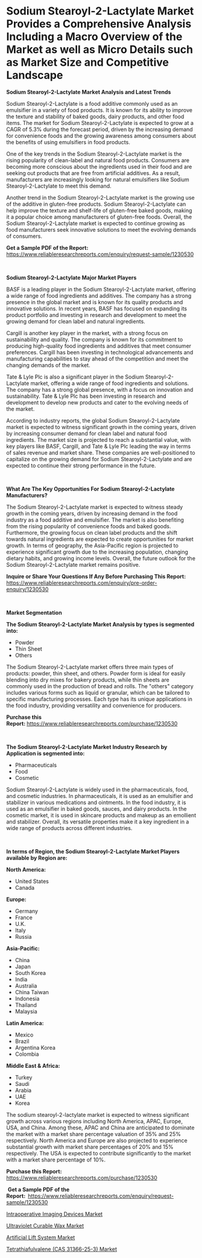 <p><h1>Sodium Stearoyl-2-Lactylate Market Provides a Comprehensive Analysis Including a Macro Overview of the Market as well as Micro Details such as Market Size and Competitive Landscape</h1></p><p><strong>Sodium Stearoyl-2-Lactylate Market Analysis and Latest Trends</strong></p>
<p><p>Sodium Stearoyl-2-Lactylate is a food additive commonly used as an emulsifier in a variety of food products. It is known for its ability to improve the texture and stability of baked goods, dairy products, and other food items. The market for Sodium Stearoyl-2-Lactylate is expected to grow at a CAGR of 5.3% during the forecast period, driven by the increasing demand for convenience foods and the growing awareness among consumers about the benefits of using emulsifiers in food products.</p><p>One of the key trends in the Sodium Stearoyl-2-Lactylate market is the rising popularity of clean-label and natural food products. Consumers are becoming more conscious about the ingredients used in their food and are seeking out products that are free from artificial additives. As a result, manufacturers are increasingly looking for natural emulsifiers like Sodium Stearoyl-2-Lactylate to meet this demand.</p><p>Another trend in the Sodium Stearoyl-2-Lactylate market is the growing use of the additive in gluten-free products. Sodium Stearoyl-2-Lactylate can help improve the texture and shelf-life of gluten-free baked goods, making it a popular choice among manufacturers of gluten-free foods. Overall, the Sodium Stearoyl-2-Lactylate market is expected to continue growing as food manufacturers seek innovative solutions to meet the evolving demands of consumers.</p></p>
<p><strong>Get a Sample PDF of the Report:&nbsp;</strong> <a href="https://www.reliableresearchreports.com/enquiry/request-sample/1230530">https://www.reliableresearchreports.com/enquiry/request-sample/1230530</a></p>
<p>&nbsp;</p>
<p><strong>Sodium Stearoyl-2-Lactylate Major Market Players</strong></p>
<p><p>BASF is a leading player in the Sodium Stearoyl-2-Lactylate market, offering a wide range of food ingredients and additives. The company has a strong presence in the global market and is known for its quality products and innovative solutions. In recent years, BASF has focused on expanding its product portfolio and investing in research and development to meet the growing demand for clean label and natural ingredients.</p><p>Cargill is another key player in the market, with a strong focus on sustainability and quality. The company is known for its commitment to producing high-quality food ingredients and additives that meet consumer preferences. Cargill has been investing in technological advancements and manufacturing capabilities to stay ahead of the competition and meet the changing demands of the market.</p><p>Tate & Lyle Plc is also a significant player in the Sodium Stearoyl-2-Lactylate market, offering a wide range of food ingredients and solutions. The company has a strong global presence, with a focus on innovation and sustainability. Tate & Lyle Plc has been investing in research and development to develop new products and cater to the evolving needs of the market.</p><p>According to industry reports, the global Sodium Stearoyl-2-Lactylate market is expected to witness significant growth in the coming years, driven by increasing consumer demand for clean label and natural food ingredients. The market size is projected to reach a substantial value, with key players like BASF, Cargill, and Tate & Lyle Plc leading the way in terms of sales revenue and market share. These companies are well-positioned to capitalize on the growing demand for Sodium Stearoyl-2-Lactylate and are expected to continue their strong performance in the future.</p></p>
<p>&nbsp;</p>
<p><strong>What Are The Key Opportunities For Sodium Stearoyl-2-Lactylate Manufacturers?</strong></p>
<p><p>The Sodium Stearoyl-2-Lactylate market is expected to witness steady growth in the coming years, driven by increasing demand in the food industry as a food additive and emulsifier. The market is also benefiting from the rising popularity of convenience foods and baked goods. Furthermore, the growing focus on clean label products and the shift towards natural ingredients are expected to create opportunities for market growth. In terms of geography, the Asia-Pacific region is projected to experience significant growth due to the increasing population, changing dietary habits, and growing income levels. Overall, the future outlook for the Sodium Stearoyl-2-Lactylate market remains positive.</p></p>
<p><strong>Inquire or Share Your Questions If Any Before Purchasing This Report:</strong> <a href="https://www.reliableresearchreports.com/enquiry/pre-order-enquiry/1230530">https://www.reliableresearchreports.com/enquiry/pre-order-enquiry/1230530</a></p>
<p>&nbsp;</p>
<p><strong>Market Segmentation</strong></p>
<p><strong>The Sodium Stearoyl-2-Lactylate Market Analysis by types is segmented into:</strong></p>
<p><ul><li>Powder</li><li>Thin Sheet</li><li>Others</li></ul></p>
<p><p>The Sodium Stearoyl-2-Lactylate market offers three main types of products: powder, thin sheet, and others. Powder form is ideal for easily blending into dry mixes for bakery products, while thin sheets are commonly used in the production of bread and rolls. The "others" category includes various forms such as liquid or granular, which can be tailored to specific manufacturing processes. Each type has its unique applications in the food industry, providing versatility and convenience for producers.</p></p>
<p><strong>Purchase this Report:&nbsp;</strong><a href="https://www.reliableresearchreports.com/purchase/1230530">https://www.reliableresearchreports.com/purchase/1230530</a></p>
<p>&nbsp;</p>
<p><strong>The Sodium Stearoyl-2-Lactylate Market Industry Research by Application is segmented into:</strong></p>
<p><ul><li>Pharmaceuticals</li><li>Food</li><li>Cosmetic</li></ul></p>
<p><p>Sodium Stearoyl-2-Lactylate is widely used in the pharmaceuticals, food, and cosmetic industries. In pharmaceuticals, it is used as an emulsifier and stabilizer in various medications and ointments. In the food industry, it is used as an emulsifier in baked goods, sauces, and dairy products. In the cosmetic market, it is used in skincare products and makeup as an emollient and stabilizer. Overall, its versatile properties make it a key ingredient in a wide range of products across different industries.</p></p>
<p>&nbsp;</p>
<p><strong>In terms of Region, the Sodium Stearoyl-2-Lactylate Market Players available by Region are:</strong></p>
<p>
    <p> <strong> North America: </strong>
        <ul>
            <li>United States</li>
            <li>Canada</li>
        </ul>
        </p> 
    <p> <strong> Europe: </strong>
        <ul>
            <li>Germany</li>
            <li>France</li>
            <li>U.K.</li>
            <li>Italy</li>
            <li>Russia</li>
        </ul>
        </p> 
    <p> <strong> Asia-Pacific: </strong>
        <ul>
            <li>China</li>
            <li>Japan</li>
            <li>South Korea</li>
            <li>India</li>
            <li>Australia</li>
            <li>China Taiwan</li>
            <li>Indonesia</li>
            <li>Thailand</li>
            <li>Malaysia</li>
        </ul>
        </p> 
    <p> <strong> Latin America: </strong>
        <ul>
            <li>Mexico</li>
            <li>Brazil</li>
            <li>Argentina Korea</li>
            <li>Colombia</li>
        </ul>
        </p> 
    <p> <strong> Middle East & Africa: </strong>
        <ul>
            <li>Turkey</li>
            <li>Saudi</li>
            <li>Arabia</li>
            <li>UAE</li>
            <li>Korea</li>
        </ul>
    </p>
    </p>
<p><p>The sodium stearoyl-2-lactylate market is expected to witness significant growth across various regions including North America, APAC, Europe, USA, and China. Among these, APAC and China are anticipated to dominate the market with a market share percentage valuation of 35% and 25% respectively. North America and Europe are also projected to experience substantial growth with market share percentages of 20% and 15% respectively. The USA is expected to contribute significantly to the market with a market share percentage of 10%.</p></p>
<p><strong>Purchase this Report: </strong><a href="https://www.reliableresearchreports.com/purchase/1230530">https://www.reliableresearchreports.com/purchase/1230530</a></p>
<p>&nbsp;<strong>Get a Sample PDF of the Report:&nbsp;&nbsp;</strong><a href="https://www.reliableresearchreports.com/enquiry/request-sample/1230530">https://www.reliableresearchreports.com/enquiry/request-sample/1230530</a></p>
<p><strong></strong></p>
<p><p><a href="https://issuu.com/reportprime-2/docs/intraoperative-imaging-devices-market-size-2030.pp">Intraoperative Imaging Devices Market</a></p><p><a href="https://github.com/eeaveuhhh/Market-Research-Report-List-1/blob/main/ultraviolet-curable-wax-market.md">Ultraviolet Curable Wax Market</a></p><p><a href="https://issuu.com/reportprime-2/docs/artificial-lift-system-market-size-2030.pptx">Artificial Lift System Market</a></p><p><a href="https://github.com/brentleyjimmiealvaradoz4l1rea/Market-Research-Report-List-1/blob/main/tetrathiafulvalene-cas-31366-25-3-market.md">Tetrathiafulvalene (CAS 31366-25-3) Market</a></p></p>